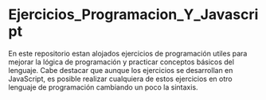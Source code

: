 # Ejercicios_Programacion_Y_Javascript

En este repositorio estan alojados ejercicios de programación utiles para mejorar la lógica de programación y practicar conceptos básicos del lenguaje. Cabe destacar que aunque los ejercicios se desarrollan en JavaScript, es posible realizar cualquiera de estos ejercicios en otro lenguaje de programación cambiando un poco la sintaxis.
